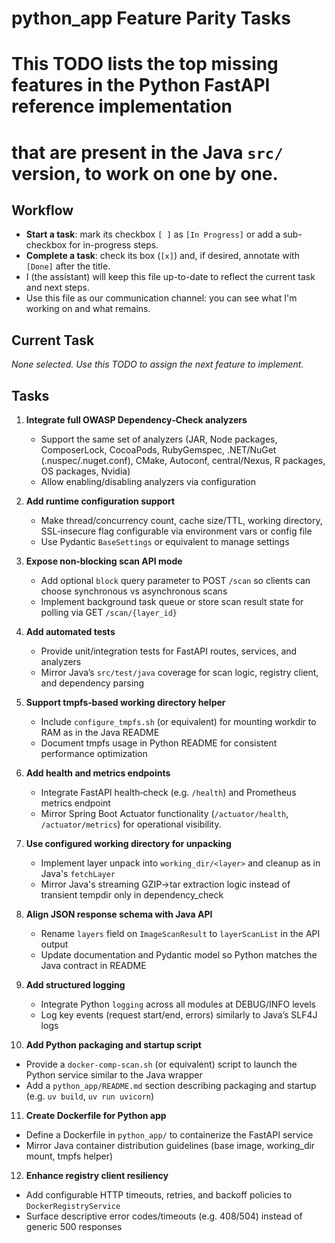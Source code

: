 # python_app Feature Parity Tasks

# This TODO lists the top missing features in the Python FastAPI reference implementation
# that are present in the Java `src/` version, to work on one by one.

## Workflow

- **Start a task**: mark its checkbox `[ ]` as `[In Progress]` or add a sub-checkbox for in-progress steps.
- **Complete a task**: check its box (`[x]`) and, if desired, annotate with `[Done]` after the title.
- I (the assistant) will keep this file up-to-date to reflect the current task and next steps.
- Use this file as our communication channel: you can see what I'm working on and what remains.

## Current Task

_None selected. Use this TODO to assign the next feature to implement._

## Tasks

1. **Integrate full OWASP Dependency‑Check analyzers**  
   - Support the same set of analyzers (JAR, Node packages, ComposerLock, CocoaPods, RubyGemspec, .NET/NuGet (.nuspec/.nuget.conf), CMake, Autoconf, central/Nexus, R packages, OS packages, Nvidia)
   - Allow enabling/disabling analyzers via configuration

2. **Add runtime configuration support**  
   - Make thread/concurrency count, cache size/TTL, working directory, SSL‑insecure flag configurable via environment vars or config file
   - Use Pydantic `BaseSettings` or equivalent to manage settings

3. **Expose non‑blocking scan API mode**  
   - Add optional `block` query parameter to POST `/scan` so clients can choose synchronous vs asynchronous scans
   - Implement background task queue or store scan result state for polling via GET `/scan/{layer_id}`

4. **Add automated tests**  
   - Provide unit/integration tests for FastAPI routes, services, and analyzers
   - Mirror Java’s `src/test/java` coverage for scan logic, registry client, and dependency parsing

5. **Support tmpfs‑based working directory helper**  
   - Include `configure_tmpfs.sh` (or equivalent) for mounting workdir to RAM as in the Java README
   - Document tmpfs usage in Python README for consistent performance optimization

6. **Add health and metrics endpoints**  
   - Integrate FastAPI health‑check (e.g. `/health`) and Prometheus metrics endpoint
   - Mirror Spring Boot Actuator functionality (`/actuator/health`, `/actuator/metrics`) for operational visibility.

7. **Use configured working directory for unpacking**  
   - Implement layer unpack into `working_dir/<layer>` and cleanup as in Java's `fetchLayer`
   - Mirror Java's streaming GZIP->tar extraction logic instead of transient tempdir only in dependency_check

8. **Align JSON response schema with Java API**  
   - Rename `layers` field on `ImageScanResult` to `layerScanList` in the API output
   - Update documentation and Pydantic model so Python matches the Java contract in README

9. **Add structured logging**  
   - Integrate Python `logging` across all modules at DEBUG/INFO levels
   - Log key events (request start/end, errors) similarly to Java’s SLF4J logs

10. **Add Python packaging and startup script**  
   - Provide a `docker-comp-scan.sh` (or equivalent) script to launch the Python service similar to the Java wrapper
   - Add a `python_app/README.md` section describing packaging and startup (e.g. `uv build`, `uv run uvicorn`)

11. **Create Dockerfile for Python app**  
   - Define a Dockerfile in `python_app/` to containerize the FastAPI service
   - Mirror Java container distribution guidelines (base image, working_dir mount, tmpfs helper)

12. **Enhance registry client resiliency**  
   - Add configurable HTTP timeouts, retries, and backoff policies to `DockerRegistryService`
   - Surface descriptive error codes/timeouts (e.g. 408/504) instead of generic 500 responses
